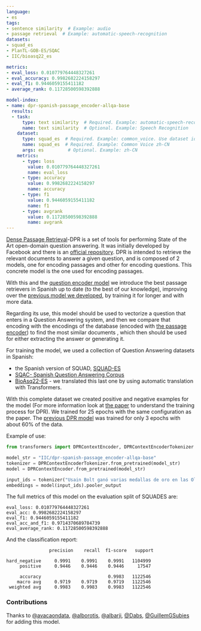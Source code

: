 ```yaml
---
language:
- es
tags:
- sentence similarity  # Example: audio
- passage retrieval  # Example: automatic-speech-recognition
datasets:
- squad_es
- PlanTL-GOB-ES/SQAC
- IIC/bioasq22_es

metrics:
- eval_loss: 0.010779764448327261
- eval_accuracy: 0.9982682224158297
- eval_f1: 0.9446059155411182
- average_rank: 0.11728500598392888

model-index:
- name: dpr-spanish-passage_encoder-allqa-base
  results:
  - task: 
      type: text similarity  # Required. Example: automatic-speech-recognition
      name: text similarity  # Optional. Example: Speech Recognition
    dataset:
      type: squad_es  # Required. Example: common_voice. Use dataset id from https://hf.co/datasets
      name: squad_es  # Required. Example: Common Voice zh-CN
      args: es         # Optional. Example: zh-CN
    metrics:
      - type: loss
        value: 0.010779764448327261
        name: eval_loss
      - type: accuracy
        value: 0.9982682224158297
        name: accuracy
      - type: f1
        value: 0.9446059155411182
        name: f1
      - type: avgrank
        value: 0.11728500598392888
        name: avgrank
---
```


[Dense Passage Retrieval](https://arxiv.org/abs/2004.04906)-DPR is a set of tools for performing State of the Art open-domain question answering. It was initially developed by Facebook and there is an [official repository](https://github.com/facebookresearch/DPR). DPR is intended to retrieve the relevant documents to answer a given question, and is composed of 2 models, one for encoding passages and other for encoding questions. This concrete model is the one used for encoding passages.

With this and the [question encoder model](https://huggingface.co/avacaondata/dpr-spanish-question_encoder-allqa-base) we introduce the best passage retrievers in Spanish up to date (to the best of our knowledge), improving over the [previous model we developed](https://huggingface.co/IIC/dpr-spanish-question_encoder-squades-base), by training it for longer and with more data.

Regarding its use, this model should be used to vectorize a question that enters in a Question Answering system, and then we compare that encoding with the encodings of the database (encoded with [the passage encoder](https://huggingface.co/avacaondata/dpr-spanish-passage_encoder-squades-base)) to find the most similar documents , which then should be used for either extracting the answer or generating it.

For training the model, we used a collection of Question Answering datasets in Spanish: 
- the Spanish version of SQUAD, [SQUAD-ES](https://huggingface.co/datasets/squad_es)
- [SQAC- Spanish Question Answering Corpus](https://huggingface.co/datasets/PlanTL-GOB-ES/SQAC)
- [BioAsq22-ES](https://huggingface.co/datasets/IIC/bioasq22_es) - we translated this last one by using automatic translation with Transformers.

With this complete dataset we created positive and negative examples for the model (For more information look at [the paper](https://arxiv.org/abs/2004.04906) to understand the training process for DPR). We trained for 25 epochs with the same configuration as the paper. The [previous DPR model](https://huggingface.co/IIC/dpr-spanish-passage_encoder-squades-base) was trained for only 3 epochs with about 60% of the data.

Example of use:

```python
from transformers import DPRContextEncoder, DPRContextEncoderTokenizer

model_str = "IIC/dpr-spanish-passage_encoder-allqa-base"
tokenizer = DPRContextEncoderTokenizer.from_pretrained(model_str)
model = DPRContextEncoder.from_pretrained(model_str)

input_ids = tokenizer("Usain Bolt ganó varias medallas de oro en las Olimpiadas del año 2012", return_tensors="pt")["input_ids"]
embeddings = model(input_ids).pooler_output
```

The full metrics of this model on the evaluation split of SQUADES are:

```
eval_loss: 0.010779764448327261
eval_acc: 0.9982682224158297
eval_f1: 0.9446059155411182
eval_acc_and_f1: 0.9714370689784739
eval_average_rank: 0.11728500598392888
```

And the classification report:

```
                precision    recall  f1-score   support

hard_negative     0.9991    0.9991    0.9991   1104999
     positive     0.9446    0.9446    0.9446     17547

     accuracy                         0.9983   1122546
    macro avg     0.9719    0.9719    0.9719   1122546
 weighted avg     0.9983    0.9983    0.9983   1122546

```

### Contributions
Thanks to [@avacaondata](https://huggingface.co/avacaondata), [@alborotis](https://huggingface.co/alborotis), [@albarji](https://huggingface.co/albarji), [@Dabs](https://huggingface.co/Dabs), [@GuillemGSubies](https://huggingface.co/GuillemGSubies) for adding this model.